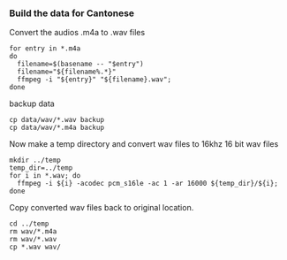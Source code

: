 ### Build the data for Cantonese
Convert the audios .m4a to .wav files
```shell
for entry in *.m4a
do
  filename=$(basename -- "$entry")
  filename="${filename%.*}"
  ffmpeg -i "${entry}" "${filename}.wav";
done
```

backup data
```shell
cp data/wav/*.wav backup
cp data/wav/*.m4a backup
```

Now make a temp directory and convert wav files to 16khz 16 bit wav files
```shell
mkdir ../temp
temp_dir=../temp
for i in *.wav; do
  ffmpeg -i ${i} -acodec pcm_s16le -ac 1 -ar 16000 ${temp_dir}/${i};
done
```

Copy converted wav files back to original location.
```shell
cd ../temp
rm wav/*.m4a
rm wav/*.wav
cp *.wav wav/
```